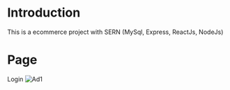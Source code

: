 # Introduction

This is a ecommerce project with SERN (MySql, Express, ReactJs, NodeJs)
# Page
Login
![Ad1](https://user-images.githubusercontent.com/90500710/223356287-ad196cec-2b07-4b8e-a492-8e15a9036258.PNG)
